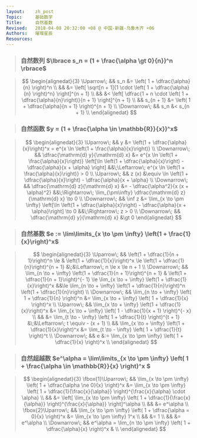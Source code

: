 ```yaml
---
layout:    zh_post
Topic:     基础数学
Title:     自然基数
Revised:   2018-04-08 20:32:00 +08 @ 中国-新疆-乌鲁木齐 +06
Authors:   璀璨星辰
Resources:
---
```


> ### 自然数列 $\lbrace s_n = (1 + \frac{\alpha \gt 0}{n})^n \rbrace$

> $$
> \begin{alignedat}{3}
> \Uparrow\;   &&       s_n &= \left( 1 + \dfrac{\alpha}{n} \right)^n \\
>              &&           &= \left[ \sqrt[n + 1]{1 \cdot \left( 1 + \dfrac{\alpha}{n} \right)^n} \right]^{n + 1} \\
>              &&           &< \left[ \dfrac{1 + n \cdot \left( 1 + \dfrac{\alpha}{n}\right)}{n + 1} \right]^{n + 1} \\
>              && s_{n + 1} &= \left( 1 + \dfrac{\alpha}{n + 1} \right)^{n + 1} \\
> \Downarrow\; &&       s_n &< s_{n + 1} \\
> \end{alignedat}
> $$
>

> ### 自然函数 $y = (1 + \frac{\alpha \in \mathbb{R}}{x})^x$

> $$
> \begin{alignedat}{3}
> \Uparrow\;   &&                                  y &= \left(1 + \dfrac{\alpha}{x}\right)^x = e^{x \ln \left(1 + \frac{\alpha}{x}\right)} \\
> \Downarrow\; && \dfrac{\mathrm{d} y}{\mathrm{d} x} &=  e^{x \ln \left(1 + \frac{\alpha}{x}\right)} \left[\ln \left(1 + \dfrac{\alpha}{x}\right) - \dfrac{\alpha}{x + \alpha} \right] &&\;\Leftarrow\; e^{x \ln \left(1 + \frac{\alpha}{x}\right)} > 0 \\
> \Uparrow\;   &&                              z (x) &\equiv \ln \left(1 + \dfrac{\alpha}{x}\right) - \dfrac{\alpha}{x + \alpha} \\
> \Downarrow\; && \dfrac{\mathrm{d} z}{\mathrm{d} x} &= - \dfrac{\alpha^2}{x (x + \alpha)^2}                                                                                           &&\;\Rightarrow\; \lim_{\pm\infty} \dfrac{\mathrm{d} z}{\mathrm{d} x} \to 0 \\
> \Downarrow\; &&                             \inf z &= \lim_{x \to \pm \infty} \left[\ln \left(1 + \dfrac{\alpha}{x}\right) - \dfrac{\alpha}{x + \alpha}\right] \to 0                 &&\;\Rightarrow\; z > 0 \\
> \Downarrow\; && \dfrac{\mathrm{d} y}{\mathrm{d} x} &\gt 0
> \end{alignedat}
> $$
>

> ### 自然基数 $e := \lim\limits_{x \to \pm \infty} \left(1 + \frac{1}{x}\right)^x$

> $$
> \begin{alignedat}{3}
> \Uparrow\;   &&                         \left(1 + \dfrac{1}{n + 1}\right)^n \le & \left(1 + \dfrac{1}{x}\right)^x \le \left(1 + \dfrac{1}{n}\right)^{n + 1}                         &\;&\Leftarrow\; n \le x \le n + 1 \\
> \Downarrow\; && \lim_{n \to + \infty} \left(1 + \dfrac{1}{n + 1}\right)^{n + 1} & \left(1 + \dfrac{1}{n + 1}\right)^{- 1} \le \lim_{x \to + \infty} \left(1 + \dfrac{1}{x}\right)^x &&\le \lim_{n \to + \infty} \left(1 + \dfrac{1}{n}\right)^n \left(1 + \dfrac{1}{n}\right) \\
> \Downarrow\; &&         \lim_{n \to + \infty} \left( 1 + \dfrac{1}{n} \right)^n &= \lim_{x \to + \infty} \left( 1 + \dfrac{1}{x} \right)^x \\
> \Uparrow\;   &&           \lim_{x \to + \infty} \left(1 + \dfrac{1}{x}\right)^x &= \lim_{x \to + \infty} \left( 1 - \dfrac{1}{x + 1} \right)^{- x} \\
>              &&                                                                 &= \lim_{t \to - \infty} \left( 1 + \dfrac{1}{t} \right)^{t + 1}                                    &\;&\Leftarrow\; t \equiv - (x + 1) \\
>              &&           \lim_{x \to + \infty} \left(1 + \dfrac{1}{x}\right)^x &= \lim_{t \to - \infty} \left( 1 + \dfrac{1}{t} \right)^t \\
> \Downarrow\; &&                                                               e &:= \lim_{x \to \pm \infty} \left( 1 + \dfrac{1}{x} \right)^x \\
> \end{alignedat}
> $$
>

> ### 自然超越数 $e^\alpha = \lim\limits_{x \to \pm \infty} \left( 1 + \frac{\alpha \in \mathbb{R}}{x} \right)^x  $

> $$
> \begin{alignedat}{3}
> \fbox{1}\Uparrow\; &&       \lim_{x \to \pm \infty} \left( 1 + \dfrac{\alpha \ne 0}{x} \right)^x &= \lim_{x \to \pm \infty}  \left( 1 + \dfrac{1}{\frac{x}{\alpha}} \right)^{\frac{x}{\alpha} \cdot \alpha} \\
>                    &&                                                                           &= \left[ \lim_{x \to \pm \infty} \left( 1 + \dfrac{1}{\frac{x}{\alpha}} \right)^{\frac{x}{\alpha}} \right]^\alpha \\
>                    &&                                                                           &= e^\alpha \\
> \fbox{2}\Uparrow\; &&         \lim_{x \to \pm \infty} \left( 1 + \dfrac{\alpha = 0}{x} \right)^x &= \lim_{x \to \pm \infty} 1^x \\
>                    &&                                                                           &= 1 \\
>                    &&                                                                           &= e^\alpha \\
> \Downarrow\;       && e^\alpha = \lim_{n \to \pm \infty} \left( 1 + \dfrac{\alpha}{x} \right)^x & \\
> \end{alignedat}
> $$
>

